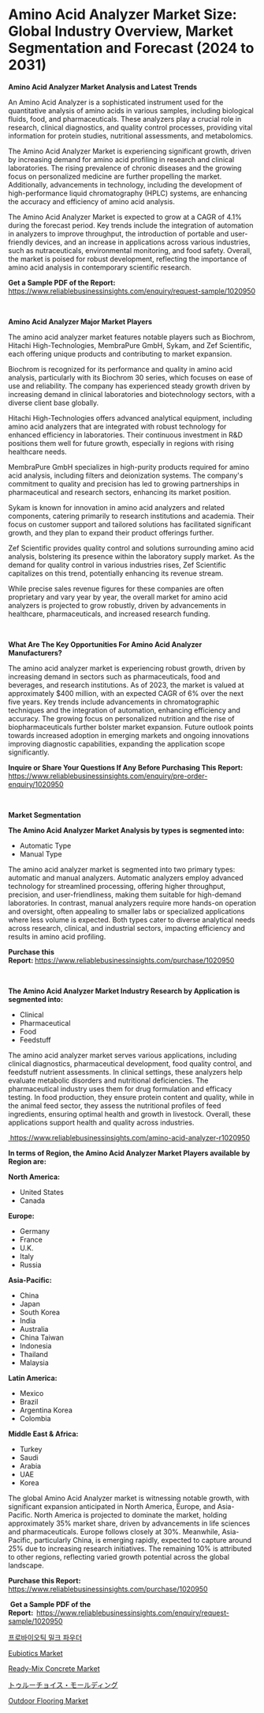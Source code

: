 <p><h1>Amino Acid Analyzer Market Size: Global Industry Overview, Market Segmentation and Forecast (2024 to 2031)</h1></p><p><strong>Amino Acid Analyzer Market Analysis and Latest Trends</strong></p>
<p><p>An Amino Acid Analyzer is a sophisticated instrument used for the quantitative analysis of amino acids in various samples, including biological fluids, food, and pharmaceuticals. These analyzers play a crucial role in research, clinical diagnostics, and quality control processes, providing vital information for protein studies, nutritional assessments, and metabolomics.</p><p>The Amino Acid Analyzer Market is experiencing significant growth, driven by increasing demand for amino acid profiling in research and clinical laboratories. The rising prevalence of chronic diseases and the growing focus on personalized medicine are further propelling the market. Additionally, advancements in technology, including the development of high-performance liquid chromatography (HPLC) systems, are enhancing the accuracy and efficiency of amino acid analysis.</p><p>The Amino Acid Analyzer Market is expected to grow at a CAGR of 4.1% during the forecast period. Key trends include the integration of automation in analyzers to improve throughput, the introduction of portable and user-friendly devices, and an increase in applications across various industries, such as nutraceuticals, environmental monitoring, and food safety. Overall, the market is poised for robust development, reflecting the importance of amino acid analysis in contemporary scientific research.</p></p>
<p><strong>Get a Sample PDF of the Report:&nbsp;</strong> <a href="https://www.reliablebusinessinsights.com/enquiry/request-sample/1020950">https://www.reliablebusinessinsights.com/enquiry/request-sample/1020950</a></p>
<p>&nbsp;</p>
<p><strong>Amino Acid Analyzer Major Market Players</strong></p>
<p><p>The amino acid analyzer market features notable players such as Biochrom, Hitachi High-Technologies, MembraPure GmbH, Sykam, and Zef Scientific, each offering unique products and contributing to market expansion. </p><p>Biochrom is recognized for its performance and quality in amino acid analysis, particularly with its Biochrom 30 series, which focuses on ease of use and reliability. The company has experienced steady growth driven by increasing demand in clinical laboratories and biotechnology sectors, with a diverse client base globally.</p><p>Hitachi High-Technologies offers advanced analytical equipment, including amino acid analyzers that are integrated with robust technology for enhanced efficiency in laboratories. Their continuous investment in R&D positions them well for future growth, especially in regions with rising healthcare needs.</p><p>MembraPure GmbH specializes in high-purity products required for amino acid analysis, including filters and deionization systems. The company's commitment to quality and precision has led to growing partnerships in pharmaceutical and research sectors, enhancing its market position.</p><p>Sykam is known for innovation in amino acid analyzers and related components, catering primarily to research institutions and academia. Their focus on customer support and tailored solutions has facilitated significant growth, and they plan to expand their product offerings further.</p><p>Zef Scientific provides quality control and solutions surrounding amino acid analysis, bolstering its presence within the laboratory supply market. As the demand for quality control in various industries rises, Zef Scientific capitalizes on this trend, potentially enhancing its revenue stream.</p><p>While precise sales revenue figures for these companies are often proprietary and vary year by year, the overall market for amino acid analyzers is projected to grow robustly, driven by advancements in healthcare, pharmaceuticals, and increased research funding.</p></p>
<p>&nbsp;</p>
<p><strong>What Are The Key Opportunities For Amino Acid Analyzer Manufacturers?</strong></p>
<p><p>The amino acid analyzer market is experiencing robust growth, driven by increasing demand in sectors such as pharmaceuticals, food and beverages, and research institutions. As of 2023, the market is valued at approximately $400 million, with an expected CAGR of 6% over the next five years. Key trends include advancements in chromatographic techniques and the integration of automation, enhancing efficiency and accuracy. The growing focus on personalized nutrition and the rise of biopharmaceuticals further bolster market expansion. Future outlook points towards increased adoption in emerging markets and ongoing innovations improving diagnostic capabilities, expanding the application scope significantly.</p></p>
<p><strong>Inquire or Share Your Questions If Any Before Purchasing This Report:</strong> <a href="https://www.reliablebusinessinsights.com/enquiry/pre-order-enquiry/1020950">https://www.reliablebusinessinsights.com/enquiry/pre-order-enquiry/1020950</a></p>
<p>&nbsp;</p>
<p><strong>Market Segmentation</strong></p>
<p><strong>The Amino Acid Analyzer Market Analysis by types is segmented into:</strong></p>
<p><ul><li>Automatic Type</li><li>Manual Type</li></ul></p>
<p><p>The amino acid analyzer market is segmented into two primary types: automatic and manual analyzers. Automatic analyzers employ advanced technology for streamlined processing, offering higher throughput, precision, and user-friendliness, making them suitable for high-demand laboratories. In contrast, manual analyzers require more hands-on operation and oversight, often appealing to smaller labs or specialized applications where less volume is expected. Both types cater to diverse analytical needs across research, clinical, and industrial sectors, impacting efficiency and results in amino acid profiling.</p></p>
<p><strong>Purchase this Report:&nbsp;</strong><a href="https://www.reliablebusinessinsights.com/purchase/1020950">https://www.reliablebusinessinsights.com/purchase/1020950</a></p>
<p>&nbsp;</p>
<p><strong>The Amino Acid Analyzer Market Industry Research by Application is segmented into:</strong></p>
<p><ul><li>Clinical</li><li>Pharmaceutical</li><li>Food</li><li>Feedstuff</li></ul></p>
<p><p>The amino acid analyzer market serves various applications, including clinical diagnostics, pharmaceutical development, food quality control, and feedstuff nutrient assessments. In clinical settings, these analyzers help evaluate metabolic disorders and nutritional deficiencies. The pharmaceutical industry uses them for drug formulation and efficacy testing. In food production, they ensure protein content and quality, while in the animal feed sector, they assess the nutritional profiles of feed ingredients, ensuring optimal health and growth in livestock. Overall, these applications support health and quality across industries.</p></p>
<p><a href="https://www.reliablebusinessinsights.com/amino-acid-analyzer-r1020950">&nbsp;https://www.reliablebusinessinsights.com/amino-acid-analyzer-r1020950</a></p>
<p><strong>In terms of Region, the Amino Acid Analyzer Market Players available by Region are:</strong></p>
<p>
    <p> <strong> North America: </strong>
        <ul>
            <li>United States</li>
            <li>Canada</li>
        </ul>
        </p> 
    <p> <strong> Europe: </strong>
        <ul>
            <li>Germany</li>
            <li>France</li>
            <li>U.K.</li>
            <li>Italy</li>
            <li>Russia</li>
        </ul>
        </p> 
    <p> <strong> Asia-Pacific: </strong>
        <ul>
            <li>China</li>
            <li>Japan</li>
            <li>South Korea</li>
            <li>India</li>
            <li>Australia</li>
            <li>China Taiwan</li>
            <li>Indonesia</li>
            <li>Thailand</li>
            <li>Malaysia</li>
        </ul>
        </p> 
    <p> <strong> Latin America: </strong>
        <ul>
            <li>Mexico</li>
            <li>Brazil</li>
            <li>Argentina Korea</li>
            <li>Colombia</li>
        </ul>
        </p> 
    <p> <strong> Middle East & Africa: </strong>
        <ul>
            <li>Turkey</li>
            <li>Saudi</li>
            <li>Arabia</li>
            <li>UAE</li>
            <li>Korea</li>
        </ul>
    </p>
    </p>
<p><p>The global Amino Acid Analyzer market is witnessing notable growth, with significant expansion anticipated in North America, Europe, and Asia-Pacific. North America is projected to dominate the market, holding approximately 35% market share, driven by advancements in life sciences and pharmaceuticals. Europe follows closely at 30%. Meanwhile, Asia-Pacific, particularly China, is emerging rapidly, expected to capture around 25% due to increasing research initiatives. The remaining 10% is attributed to other regions, reflecting varied growth potential across the global landscape.</p></p>
<p><strong>Purchase this Report: </strong><a href="https://www.reliablebusinessinsights.com/purchase/1020950">https://www.reliablebusinessinsights.com/purchase/1020950</a></p>
<p>&nbsp;<strong>Get a Sample PDF of the Report:&nbsp;&nbsp;</strong><a href="https://www.reliablebusinessinsights.com/enquiry/request-sample/1020950">https://www.reliablebusinessinsights.com/enquiry/request-sample/1020950</a></p>
<p><strong></strong></p>
<p><p><a href="https://medium.com/@misspennys1/%ED%94%84%EB%A1%9C%EB%B0%94%EC%9D%B4%EC%98%A4%ED%8B%B1-%EB%B0%80%ED%81%AC-%ED%8C%8C%EC%9A%B0%EB%8D%94-%EC%8B%9C%EC%9E%A5-%EA%B7%9C%EB%AA%A8%EB%8A%94-12-6-%EC%9D%98-28678717a4db">프로바이오틱 밀크 파우더</a></p><p><a href="https://github.com/RuthLucas64/Market-Research-Report-List-1/blob/main/eubiotics-market.md">Eubiotics Market</a></p><p><a href="https://medium.com/@chadlabadie2023/the-ready-mix-concrete-market-prioritizes-cost-control-and-efficiency-enhancement-073eea4fd1f7">Ready-Mix Concrete Market</a></p><p><a href="https://medium.com/@alzeimers34556/truchoice-mouldings-market-%E3%81%AE%E3%82%B0%E3%83%AD%E3%83%BC%E3%83%90%E3%83%AB%E5%B8%82%E5%A0%B4%E6%A6%82%E8%A6%81%E3%81%AF-%E4%B8%96%E7%95%8C%E3%81%8A%E3%82%88%E3%81%B3%E4%B8%BB%E8%A6%81%E5%B8%82%E5%A0%B4%E3%81%AB%E3%81%8A%E3%81%91%E3%82%8B%E6%A5%AD%E7%95%8C%E3%81%AB%E5%BD%B1%E9%9F%BF%E3%82%92%E4%B8%8E%E3%81%88%E3%82%8B%E4%B8%BB%E8%A6%81%E3%81%AA%E3%83%88%E3%83%AC%E3%83%B3%E3%83%89%E3%81%AB%E3%81%A4%E3%81%84%E3%81%A6-%E7%8B%AC%E8%87%AA%E3%81%AE%E8%A6%96%E7%82%B9%E3%82%92%E6%8F%90%E4%BE%9B%E3%81%97%E3%81%BE%E3%81%99-754c7f0db274">トゥルーチョイス・モールディング</a></p><p><a href="https://www.linkedin.com/pulse/charting-future-comprehensive-analysis-global-outdoor-flooring-e1e4f?trackingId=6v1VMnF%2BQXGRfgilyoYFRQ%3D%3D">Outdoor Flooring Market</a></p></p>